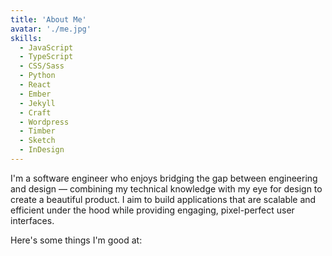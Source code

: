 ```yaml
---
title: 'About Me'
avatar: './me.jpg'
skills:
  - JavaScript
  - TypeScript
  - CSS/Sass
  - Python
  - React
  - Ember
  - Jekyll
  - Craft
  - Wordpress
  - Timber
  - Sketch
  - InDesign
---
```


I'm a software engineer who enjoys bridging the gap between engineering and design — combining my technical knowledge with my eye for design to create a beautiful product. I aim to build applications that are scalable and efficient under the hood while providing engaging, pixel-perfect user interfaces.

Here's some things I'm good at:
